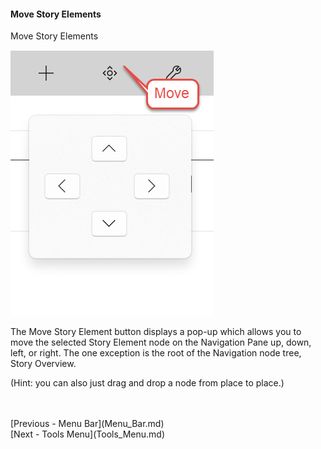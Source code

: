 #### Move Story Elements ####
Move Story Elements

![](Move-Story-Elements.png)

The Move Story Element button displays a pop-up which allows you to move the selected Story Element node on the Navigation Pane up, down, left, or right. The one exception is the root of the Navigation node tree, Story Overview. 

(Hint: you can also just drag and drop a node from place to place.)








 <br/>
 <br/>
[Previous - Menu Bar](Menu_Bar.md) <br/>
[Next - Tools Menu](Tools_Menu.md) <br/>
